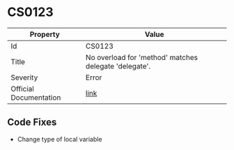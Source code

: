 # CS0123

| Property               | Value                                                             |
| ---------------------- | ----------------------------------------------------------------- |
| Id                     | CS0123                                                            |
| Title                  | No overload for 'method' matches delegate 'delegate'\.            |
| Severity               | Error                                                             |
| Official Documentation | [link](http://docs.microsoft.com/en-us/dotnet/csharp/misc/cs0123) |

## Code Fixes

* Change type of local variable
